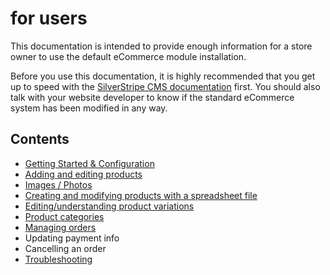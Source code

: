 for users
==========================

This documentation is intended to provide enough information for a store owner to
use the default eCommerce module installation.

Before you use this documentation, it is highly recommended that you get up to speed with the
[SilverStripe CMS documentation](http://userhelp.silverstripe.org/)  first.
You should also talk with your website developer to know if the standard eCommerce system has been
modified in any way.

Contents
--------

 * [Getting Started & Configuration](Configuration.md)
 * [Adding and editing products](AddingEditingProducts.md)
  * [Images / Photos](AddingEditingProducts.md#ChoosingAnImage)
  * [Creating and modifying products with a spreadsheet file](BulkLoadingProducts.md)
 * [Editing/understanding product variations](ProductVariations.md)
 * [Product categories](ProductCategories.md)
 * [Managing orders](OrderFulfilment.md)
  * Updating payment info
  * Cancelling an order
 * [Troubleshooting](Troubleshooting.md)